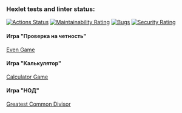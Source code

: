 ### Hexlet tests and linter status:
[![Actions Status](https://github.com/Jora777F/java-project-61/actions/workflows/hexlet-check.yml/badge.svg)](https://github.com/Jora777F/java-project-61/actions)
[![Maintainability Rating](https://sonarcloud.io/api/project_badges/measure?project=Jora777F_java-project-61&metric=sqale_rating)](https://sonarcloud.io/summary/new_code?id=Jora777F_java-project-61)
[![Bugs](https://sonarcloud.io/api/project_badges/measure?project=Jora777F_java-project-61&metric=bugs)](https://sonarcloud.io/summary/new_code?id=Jora777F_java-project-61)
[![Security Rating](https://sonarcloud.io/api/project_badges/measure?project=Jora777F_java-project-61&metric=security_rating)](https://sonarcloud.io/summary/new_code?id=Jora777F_java-project-61)

#### Игра "Проверка на четность"
[Even Game](app/assets/game.cast)

#### Игра "Калькулятор"
[Calculator Game](app/assets/calculator.cast)

#### Игра "НОД"
[Greatest Common Divisor](app/assets/gcd.cast)
